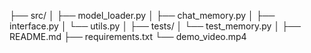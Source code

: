 ├── src/
│   ├── model_loader.py
│   ├── chat_memory.py
│   ├── interface.py
│   └── utils.py
│
├── tests/
│   └── test_memory.py
│
├── README.md
├── requirements.txt
└── demo_video.mp4